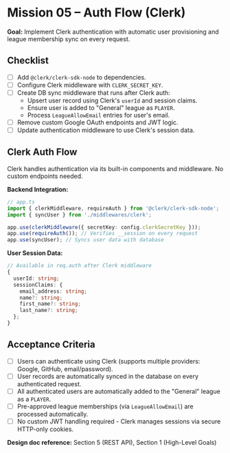 # Mission 05 – Auth Flow (Clerk)

**Goal:**
Implement Clerk authentication with automatic user provisioning and league membership sync on every request.

## Checklist

- [ ] Add `@clerk/clerk-sdk-node` to dependencies.
- [ ] Configure Clerk middleware with `CLERK_SECRET_KEY`.
- [ ] Create DB sync middleware that runs after Clerk auth:
  - Upsert user record using Clerk's `userId` and session claims.
  - Ensure user is added to "General" league as `PLAYER`.
  - Process `LeagueAllowEmail` entries for user's email.
- [ ] Remove custom Google OAuth endpoints and JWT logic.
- [ ] Update authentication middleware to use Clerk's session data.

## Clerk Auth Flow

Clerk handles authentication via its built-in components and middleware. No custom endpoints needed.

**Backend Integration:**

```typescript
// app.ts
import { clerkMiddleware, requireAuth } from '@clerk/clerk-sdk-node';
import { syncUser } from './middlewares/clerk';

app.use(clerkMiddleware({ secretKey: config.clerkSecretKey }));
app.use(requireAuth()); // Verifies __session on every request
app.use(syncUser); // Syncs user data with database
```

**User Session Data:**

```typescript
// Available in req.auth after Clerk middleware
{
  userId: string;
  sessionClaims: {
    email_address: string;
    name?: string;
    first_name?: string;
    last_name?: string;
  };
}
```

## Acceptance Criteria

- [ ] Users can authenticate using Clerk (supports multiple providers: Google, GitHub, email/password).
- [ ] User records are automatically synced in the database on every authenticated request.
- [ ] All authenticated users are automatically added to the "General" league as a `PLAYER`.
- [ ] Pre-approved league memberships (via `LeagueAllowEmail`) are processed automatically.
- [ ] No custom JWT handling required - Clerk manages sessions via secure HTTP-only cookies.

**Design doc reference:** Section 5 (REST API), Section 1 (High-Level Goals)
